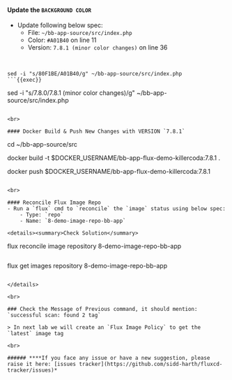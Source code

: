 #### Update the `BACKGROUND COLOR`
- Update following below spec:
    - File: `~/bb-app-source/src/index.php`
    - Color: `#A01B40` on line 11
    - Version: `7.8.1 (minor color changes)` on line 36

<br>

```
sed -i "s/80F1BE/A01B40/g" ~/bb-app-source/src/index.php
```{{exec}}

```
sed -i "s/7.8.0/7.8.1 (minor color changes)/g" ~/bb-app-source/src/index.php
```{{exec}}

<br>

#### Docker Build & Push New Changes with VERSION `7.8.1`

```
cd ~/bb-app-source/src

docker build -t $DOCKER_USERNAME/bb-app-flux-demo-killercoda:7.8.1 .

docker push $DOCKER_USERNAME/bb-app-flux-demo-killercoda:7.8.1
```{{exec}}

<br>

#### Reconcile Flux Image Repo
- Run a `flux` cmd to `reconcile` the `image` status using below spec:
    - Type: `repo`
    - Name: `8-demo-image-repo-bb-app`

<details><summary>Check Solution</summary>

```
flux reconcile image repository 8-demo-image-repo-bb-app
```{{exec}}

```
flux get images repository 8-demo-image-repo-bb-app
```{{exec}}

</details>

<br>

### Check the Message of Previous command, it should mention: `successful scan: found 2 tag`

> In next lab we will create an `Flux Image Policy` to get the `latest` image tag

<br>

###### ****If you face any issue or have a new suggestion, please raise it here: [issues tracker](https://github.com/sidd-harth/fluxcd-tracker/issues)*